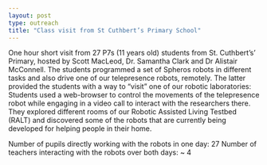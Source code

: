 ```yaml
---
layout: post
type: outreach
title: "Class visit from St Cuthbert’s Primary School"
---
```


One hour short visit from 27 P7s (11 years old) students from St. Cuthbert’s’ Primary, hosted by Scott MacLeod, Dr. Samantha Clark and Dr Alistair McConnell. The students  programmed a set of Spheros robots in different tasks and also drive one of our telepresence robots, remotely. The latter provided the students with a way to “visit” one of our robotic laboratories: Students used a web-browser to control the movements of the telepresence robot while engaging in a video call to interact with the researchers there. They explored different rooms of our Robotic Assisted Living Testbed (RALT) and discovered some of the robots that are currently being developed for helping people in their home.

Number of pupils directly working with the robots in one day: 27
Number of teachers interacting with the robots over both days: ~ 4
